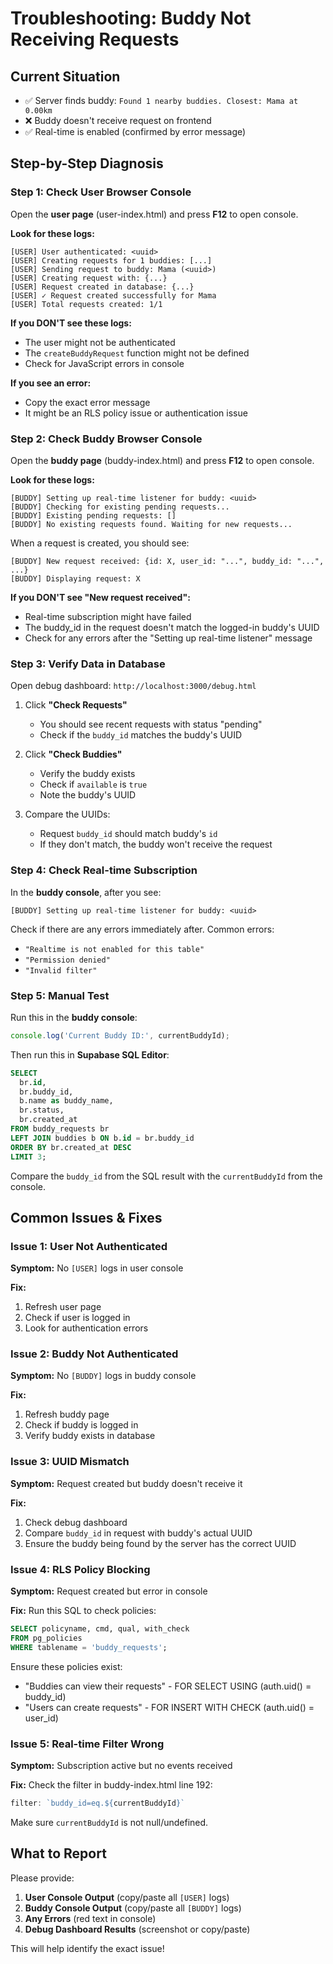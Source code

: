 # Troubleshooting: Buddy Not Receiving Requests

## Current Situation
- ✅ Server finds buddy: `Found 1 nearby buddies. Closest: Mama at 0.00km`
- ❌ Buddy doesn't receive request on frontend
- ✅ Real-time is enabled (confirmed by error message)

## Step-by-Step Diagnosis

### Step 1: Check User Browser Console

Open the **user page** (user-index.html) and press **F12** to open console.

**Look for these logs:**
```
[USER] User authenticated: <uuid>
[USER] Creating requests for 1 buddies: [...]
[USER] Sending request to buddy: Mama (<uuid>)
[USER] Creating request with: {...}
[USER] Request created in database: {...}
[USER] ✓ Request created successfully for Mama
[USER] Total requests created: 1/1
```

**If you DON'T see these logs:**
- The user might not be authenticated
- The `createBuddyRequest` function might not be defined
- Check for JavaScript errors in console

**If you see an error:**
- Copy the exact error message
- It might be an RLS policy issue or authentication issue

### Step 2: Check Buddy Browser Console

Open the **buddy page** (buddy-index.html) and press **F12** to open console.

**Look for these logs:**
```
[BUDDY] Setting up real-time listener for buddy: <uuid>
[BUDDY] Checking for existing pending requests...
[BUDDY] Existing pending requests: []
[BUDDY] No existing requests found. Waiting for new requests...
```

When a request is created, you should see:
```
[BUDDY] New request received: {id: X, user_id: "...", buddy_id: "...", ...}
[BUDDY] Displaying request: X
```

**If you DON'T see "New request received":**
- Real-time subscription might have failed
- The buddy_id in the request doesn't match the logged-in buddy's UUID
- Check for any errors after the "Setting up real-time listener" message

### Step 3: Verify Data in Database

Open debug dashboard: `http://localhost:3000/debug.html`

1. Click **"Check Requests"**
   - You should see recent requests with status "pending"
   - Check if the `buddy_id` matches the buddy's UUID

2. Click **"Check Buddies"**
   - Verify the buddy exists
   - Check if `available` is `true`
   - Note the buddy's UUID

3. Compare the UUIDs:
   - Request `buddy_id` should match buddy's `id`
   - If they don't match, the buddy won't receive the request

### Step 4: Check Real-time Subscription

In the **buddy console**, after you see:
```
[BUDDY] Setting up real-time listener for buddy: <uuid>
```

Check if there are any errors immediately after. Common errors:
- `"Realtime is not enabled for this table"`
- `"Permission denied"`
- `"Invalid filter"`

### Step 5: Manual Test

Run this in the **buddy console**:
```javascript
console.log('Current Buddy ID:', currentBuddyId);
```

Then run this in **Supabase SQL Editor**:
```sql
SELECT 
  br.id,
  br.buddy_id,
  b.name as buddy_name,
  br.status,
  br.created_at
FROM buddy_requests br
LEFT JOIN buddies b ON b.id = br.buddy_id
ORDER BY br.created_at DESC
LIMIT 3;
```

Compare the `buddy_id` from the SQL result with the `currentBuddyId` from the console.

## Common Issues & Fixes

### Issue 1: User Not Authenticated
**Symptom:** No `[USER]` logs in user console

**Fix:**
1. Refresh user page
2. Check if user is logged in
3. Look for authentication errors

### Issue 2: Buddy Not Authenticated
**Symptom:** No `[BUDDY]` logs in buddy console

**Fix:**
1. Refresh buddy page
2. Check if buddy is logged in
3. Verify buddy exists in database

### Issue 3: UUID Mismatch
**Symptom:** Request created but buddy doesn't receive it

**Fix:**
1. Check debug dashboard
2. Compare `buddy_id` in request with buddy's actual UUID
3. Ensure the buddy being found by the server has the correct UUID

### Issue 4: RLS Policy Blocking
**Symptom:** Request created but error in console

**Fix:**
Run this SQL to check policies:
```sql
SELECT policyname, cmd, qual, with_check
FROM pg_policies
WHERE tablename = 'buddy_requests';
```

Ensure these policies exist:
- "Buddies can view their requests" - FOR SELECT USING (auth.uid() = buddy_id)
- "Users can create requests" - FOR INSERT WITH CHECK (auth.uid() = user_id)

### Issue 5: Real-time Filter Wrong
**Symptom:** Subscription active but no events received

**Fix:**
Check the filter in buddy-index.html line 192:
```javascript
filter: `buddy_id=eq.${currentBuddyId}`
```

Make sure `currentBuddyId` is not null/undefined.

## What to Report

Please provide:

1. **User Console Output** (copy/paste all `[USER]` logs)
2. **Buddy Console Output** (copy/paste all `[BUDDY]` logs)
3. **Any Errors** (red text in console)
4. **Debug Dashboard Results** (screenshot or copy/paste)

This will help identify the exact issue!
